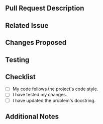 <!--
Thank you for contributing to our DSA project! Please fill out the following sections to help us review your pull request.
-->

## Pull Request Description

<!-- Briefly describe the purpose of this pull request. -->

## Related Issue

<!-- If this pull request is related to an existing issue, please link to it here. -->

## Changes Proposed

<!-- Describe the changes you've made in this pull request. -->

## Testing

<!-- Describe the testing you've done to ensure that your changes work as expected. -->

## Checklist

- [ ] My code follows the project's code style.
- [ ] I have tested my changes.
- [ ] I have updated the problem's docstring.

## Additional Notes

<!-- Any additional information you'd like to provide about this pull request. -->
